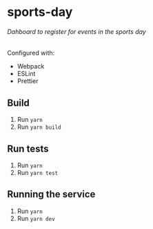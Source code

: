 # sports-day
###### Dahboard to register for events in the sports day

Configured with:
- Webpack
- ESLint
- Prettier

## Build

1. Run `yarn`
2. Run `yarn build`

## Run tests

1. Run `yarn `
2. Run `yarn test`

## Running the service

1. Run `yarn`
2. Run `yarn dev`
